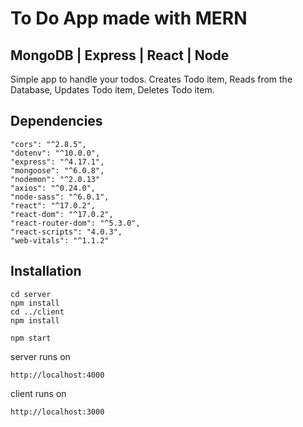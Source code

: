 # To Do App made with MERN
## MongoDB | Express | React | Node


Simple app to handle your todos. Creates Todo item, Reads from the Database, Updates Todo item, Deletes Todo item.

## Dependencies
```
"cors": "^2.8.5",
"dotenv": "^10.0.0",
"express": "^4.17.1",
"mongoose": "^6.0.8",
"nodemon": "^2.0.13"
"axios": "^0.24.0",
"node-sass": "^6.0.1",
"react": "^17.0.2",
"react-dom": "^17.0.2",
"react-router-dom": "^5.3.0",
"react-scripts": "4.0.3",
"web-vitals": "^1.1.2"
```

## Installation
```
cd server
npm install
cd ../client
npm install

npm start
```
server runs on
```
http://localhost:4000
```
client runs on
```
http://localhost:3000
```
